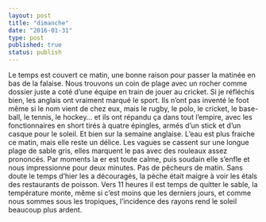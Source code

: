 ```yaml
---
layout: post
title: "dimanche"
date: "2016-01-31"
type: post
published: true
status: publish
---
```


Le temps est couvert ce matin, une bonne raison pour passer la matinée en bas de la falaise. Nous trouvons un coin de plage avec un rocher comme dossier juste a coté d’une équipe en train de jouer au cricket. Si je réfléchis bien, les anglais ont vraiment marqué le sport. Ils n’ont pas inventé le foot même si le nom vient de chez eux, mais le rugby, le polo, le cricket, le base-ball, le tennis, le hockey… et ils ont répandu ça dans tout l’empire, avec les fonctionnaires en short tirés à quatre épingles, armés d’un stick et d’un casque pour le soleil. Et bien sur la semaine anglaise. L’eau est plus fraiche ce matin, mais elle reste un délice. Les vagues se cassent sur une longue plage de sable gris, elles marquent le pas avec des rouleaux assez prononcés. Par moments la er est toute calme, puis soudain elle s’enfle et nous impressionne pour deux minutes. Pas de pêcheurs de matin. Sans doute le temps d’hier les a découragés, la pèche était maigre à voir les étals des restaurants de poisson. Vers 11 heures il est temps de quitter le sable, la température monte, même si c’est moins que les derniers jours, et comme nous sommes sous les tropiques, l’incidence des rayons rend le soleil beaucoup plus ardent.
